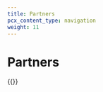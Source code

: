 ```yaml
---
title: Partners
pcx_content_type: navigation
weight: 11
---
```


# Partners

{{<directory-listing>}}